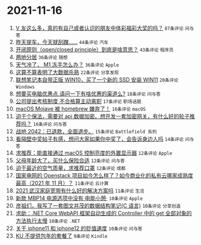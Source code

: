 # 2021-11-16

1. [V 友这么多，真的有自己或者认识的朋友中体彩福彩大奖的吗？](https://www.v2ex.com/t/815685) `87条评论` `问与答`
1. [昨天提车，今天就刮蹭……](https://www.v2ex.com/t/815717) `44条评论` `汽车`
1. [开闭原则（open/closed principle）到底是啥意思？](https://www.v2ex.com/t/815704) `43条评论` `程序员`
1. [两地分居](https://www.v2ex.com/t/815677) `36条评论` `随想`
1. [天气冷了， M1 冻手怎么办？](https://www.v2ex.com/t/815733) `36条评论` `Apple`
1. [这算不算表明了大数据杀熟](https://www.v2ex.com/t/815701) `22条评论` `分享发现`
1. [联想笔记本自带正版 WIN10，买了一个新的 SSD 安装 WIN11](https://www.v2ex.com/t/815720) `20条评论` `Windows`
1. [想要买电脑优惠点.请问一下有啥优惠的渠道么?](https://www.v2ex.com/t/815670) `18条评论` `问与答`
1. [公司提出考核制度 不合格算主动离职](https://www.v2ex.com/t/815766) `17条评论` `职场话题`
1. [macOS Mojave 被 homebrew 嫌弃了！](https://www.v2ex.com/t/815746) `16条评论` `macOS`
1. [迫于个保法，需要对 api 数据加密。想开发一套加密网关，有什么好的轮子推荐吗？](https://www.v2ex.com/t/815662) `16条评论` `问与答`
1. [战地 2042：已退款，全面退步。](https://www.v2ex.com/t/815695) `15条评论` `Battlefield 系列`
1. [看隔壁中奖帖子有感，想问大家如果你中奖了，会告诉身边人吗](https://www.v2ex.com/t/815769) `14条评论` `问与答`
1. [求推荐：能直接通过 macOS 控制亮度的外置显示器](https://www.v2ex.com/t/815780) `12条评论` `Apple`
1. [父母年龄大了，买什么保险合适](https://www.v2ex.com/t/815713) `12条评论` `问与答`
1. [迫于最近的空气质量，求推荐口罩](https://www.v2ex.com/t/815700) `12条评论` `成都`
1. [国家电网的 Openstack 项目如今怎么样了？如今商业化的私有云哪家成熟度最高（2021 年 11 月）？](https://www.v2ex.com/t/815709) `11条评论` `云计算`
1. [2021 武汉家庭宽带有什么好的解决方案吗](https://www.v2ex.com/t/815690) `11条评论` `生活`
1. [新款 MBP14 电源选项中没有·电能小憩·](https://www.v2ex.com/t/815775) `10条评论` `Apple`
1. [彦祖们，我写了一套图文并茂的数据结构笔记(C 语言)](https://www.v2ex.com/t/815728) `10条评论` `分享创造`
1. [求助：.NET Core WebAPI 框架自动生成的 Controller 中的 get 全部对象的方法执行太慢](https://www.v2ex.com/t/815708) `10条评论` `.NET`
1. [关于 iphone11 和 iphone12 的贬值速度](https://www.v2ex.com/t/815693) `10条评论` `问与答`
1. [KU 不提供包年的套餐了](https://www.v2ex.com/t/815710) `9条评论` `Kindle`
